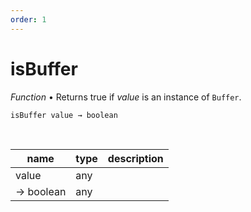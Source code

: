 ```yaml
---
order: 1
---
```

# isBuffer

_Function_ &bull; Returns true if _value_ is an instance of `Buffer`.

<pre><code>isBuffer value &rarr; boolean</code></pre>
<br>

| name | type | description |
|------|------|-------------|
|value|any||
|&rarr; boolean|any||




